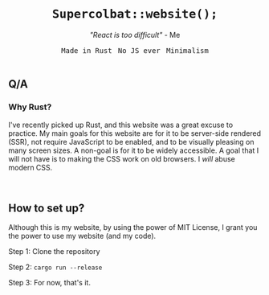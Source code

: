 <h1 align="center">
  <code>  Supercolbat::website();  </code>
</h1>

<p align="center"><em>"React is too difficult"</em> - Me</p>

<div align="center">
  <kbd>Made in Rust</kbd>
  &nbsp;
  <kbd>No JS ever</kbd>
  &nbsp;
  <kbd>Minimalism</kbd>
</div>

<br>

## Q/A

### Why Rust?

I've recently picked up Rust, and this website was a great excuse to practice. My main goals for this
website are for it to be server-side rendered (SSR), not require JavaScript to be enabled, and to be
visually pleasing on many screen sizes. A non-goal is for it to be widely accessible. A goal that I
will not have is to making the CSS work on old browsers. I *will* abuse modern CSS.

<br>

## How to set up?

Although this is my website, by using the power of MIT License, I grant you the power to use my
website (and my code).

Step 1: Clone the repository

Step 2: `cargo run --release`

Step 3: For now, that's it.

